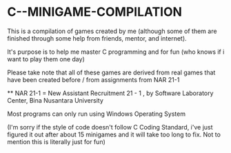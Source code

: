 # C--MINIGAME-COMPILATION

This is a compilation of games created by me (although some of them are finished through some help from friends, mentor, and internet).

It's purpose is to help me master C programming and for fun (who knows if i want to play them one day)

Please take note that all of these games are derived from real games that have been created before / from assignments from NAR 21-1

** NAR 21-1 = New Assistant Recruitment 21 - 1 , by Software Laboratory Center, Bina Nusantara University

Most programs can only run using Windows Operating System

(I'm sorry if the style of code doesn't follow C Coding Standard, i've just figured it out after about 15 minigames and it will take too long to fix. Not to mention this is literally just for fun)
